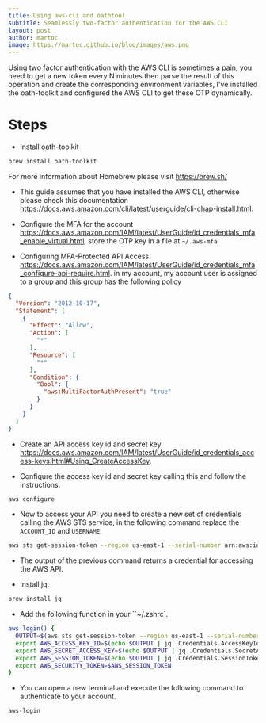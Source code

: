 ```yaml
---
title: Using aws-cli and oathtool
subtitle: Seamlessly two-factor authentication for the AWS CLI
layout: post
author: martoc
image: https://martoc.github.io/blog/images/aws.png
---
```


Using two factor authentication with the AWS CLI is sometimes a pain, you need
to get a new token every N minutes then parse the result of this operation and
create the corresponding environment variables, I've installed the oath-toolkit
and configured the AWS CLI to get these OTP dynamically.

# Steps

* Install oath-toolkit

```bash
brew install oath-toolkit
```
For more information about Homebrew please visit <https://brew.sh/>

* This guide assumes that you have installed the AWS CLI, otherwise please check
this documentation <https://docs.aws.amazon.com/cli/latest/userguide/cli-chap-install.html>.

* Configure the MFA for the account <https://docs.aws.amazon.com/IAM/latest/UserGuide/id_credentials_mfa_enable_virtual.html>,
store the OTP key in a file at `~/.aws-mfa`.

* Configuring MFA-Protected API Access <https://docs.aws.amazon.com/IAM/latest/UserGuide/id_credentials_mfa_configure-api-require.html>.
in my account, my account user is assigned to a group and this group has the
following policy

```json
{
  "Version": "2012-10-17",
  "Statement": [
    {
      "Effect": "Allow",
      "Action": [
        "*"
      ],
      "Resource": [
        "*"
      ],
      "Condition": {
        "Bool": {
          "aws:MultiFactorAuthPresent": "true"
        }
      }
    }
  ]
}
```
* Create an API access key id and secret key <https://docs.aws.amazon.com/IAM/latest/UserGuide/id_credentials_access-keys.html#Using_CreateAccessKey>.

* Configure the access key id and secret key calling this and follow the
instructions.

```bash
aws configure
```

* Now to access your API you need to create a new set of credentials calling the
AWS STS service, in the following command replace the `ACCOUNT_ID` and
`USERNAME`.

```bash
aws sts get-session-token --region us-east-1 --serial-number arn:aws:iam::<ACCOUNT_ID>:mfa/<USERNAME> --token-code $(oathtool --base32 --totp $(cat ~/.aws-mfa))
```

* The output of the previous command returns a credential for accessing the AWS
API.

* Install jq.

```bash
brew install jq
```

* Add the following function in your ``~/.zshrc`.

```bash
aws-login() {
  OUTPUT=$(aws sts get-session-token --region us-east-1 --serial-number arn:aws:iam::<ACCOUNT_ID>:mfa/<USERNAME> --token-code $(oathtool --base32 --totp $(cat ~/.aws-mfa)))
  export AWS_ACCESS_KEY_ID=$(echo $OUTPUT | jq .Credentials.AccessKeyId --raw-output)
  export AWS_SECRET_ACCESS_KEY=$(echo $OUTPUT | jq .Credentials.SecretAccessKey --raw-output)
  export AWS_SESSION_TOKEN=$(echo $OUTPUT | jq .Credentials.SessionToken --raw-output)
  export AWS_SECURITY_TOKEN=$AWS_SESSION_TOKEN
}
```

* You can open a new terminal and execute the following command to authenticate
to your account.

```bash
aws-login
```
